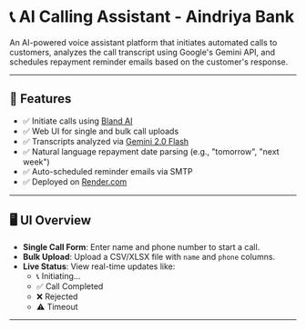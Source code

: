 # 📞 AI Calling Assistant - Aindriya Bank

An AI-powered voice assistant platform that initiates automated calls to customers, analyzes the call transcript using Google's Gemini API, and schedules repayment reminder emails based on the customer's response.

---

## 🚀 Features

- ✅ Initiate calls using [Bland AI](https://www.bland.ai/)
- ✅ Web UI for single and bulk call uploads
- ✅ Transcripts analyzed via [Gemini 2.0 Flash](https://ai.google.dev/)
- ✅ Natural language repayment date parsing (e.g., "tomorrow", "next week")
- ✅ Auto-scheduled reminder emails via SMTP
- ✅ Deployed on [Render.com](https://render.com)

---

## 🖥️ UI Overview

- **Single Call Form**: Enter name and phone number to start a call.
- **Bulk Upload**: Upload a CSV/XLSX file with `name` and `phone` columns.
- **Live Status**: View real-time updates like:
  - 📞 Initiating...
  - ✅ Call Completed
  - ❌ Rejected
  - ⚠️ Timeout

---


